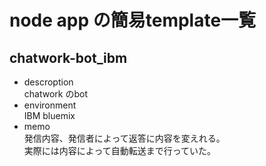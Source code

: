 # node app の簡易template一覧
## chatwork-bot_ibm
- descroption<br>
chatwork のbot
- environment<br>
IBM bluemix
- memo<br>
発信内容、発信者によって返答に内容を変えれる。<br>
実際には内容によって自動転送まで行っていた。
